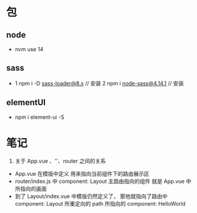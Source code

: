 # 包

## node

- nvm use 14

## sass

- 1 npm i -D sass-loader@8.x // 安装
  2 npm i node-sass@4.14.1 // 安装

## elementUI

- npm i element-ui -S

# 笔记

1. 关于 App.vue 、'<router-view />'、router 之间的关系

- App.vue 在模版中定义<router-view /> 用来指向当前组件下的路由展示区
- router/index.js 中 component: Layout 主路由指向的组件 就是 App.vue 中<router-view />所指向的画面
- 到了 Layout/index.vue 中模版仍然定义了<router-view />， 那他就指向了路由中 component: Layout 所重定向的 path 所指向的 component: HelloWorld
